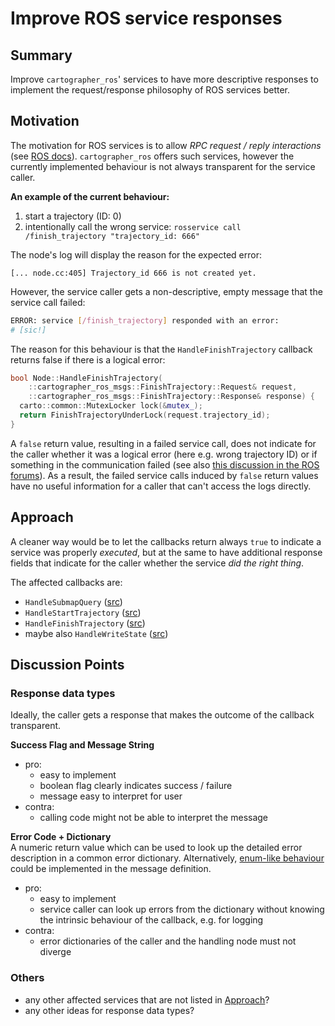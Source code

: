 # Improve ROS service responses

## Summary
[summary]: #summary

Improve `cartographer_ros`' services to have more descriptive responses to implement the request/response philosophy of ROS services better.

## Motivation
[motivation]: #motivation

The motivation for ROS services is to allow *RPC request / reply interactions* (see [ROS docs](http://wiki.ros.org/Services)).
`cartographer_ros` offers such services, however the currently implemented behaviour is not always transparent for the service caller.

**An example of the current behaviour:**
1. start a trajectory (ID: 0)
2. intentionally call the wrong service: `rosservice call /finish_trajectory "trajectory_id: 666"`

The node's log will display the reason for the expected error:
```
[... node.cc:405] Trajectory_id 666 is not created yet.
```
However, the service caller gets a non-descriptive, empty message that the service call failed:
```bash
ERROR: service [/finish_trajectory] responded with an error: 
# [sic!]
```

The reason for this behaviour is that the `HandleFinishTrajectory` callback returns false if there is a logical error:
```cpp
bool Node::HandleFinishTrajectory(
    ::cartographer_ros_msgs::FinishTrajectory::Request& request,
    ::cartographer_ros_msgs::FinishTrajectory::Response& response) {
  carto::common::MutexLocker lock(&mutex_);
  return FinishTrajectoryUnderLock(request.trajectory_id);
}
```

A `false` return value, resulting in a failed service call, does not indicate for the caller whether it was a logical error (here e.g. wrong trajectory ID) or if something in the communication failed (see also [this discussion in the ROS forums](https://answers.ros.org/question/268051/why-isnt-the-response-filled-if-my-service-returns-false/?answer=268100#post-id-268100)).
As a result, the failed service calls induced by `false` return values have no useful information for a caller that can't access the logs directly.


## Approach
[approach]: #approach

A cleaner way would be to let the callbacks return always `true` to indicate a service was properly *executed*, but at the same to have additional response fields that indicate for the caller whether the service *did the right thing*.

The affected callbacks are:
* `HandleSubmapQuery` ([src](https://github.com/googlecartographer/cartographer_ros/blob/2538ac3e45ccaf553e956bbb7e745c26008460bf/cartographer_ros/cartographer_ros/node.cc#L129))
* `HandleStartTrajectory` ([src](https://github.com/googlecartographer/cartographer_ros/blob/2538ac3e45ccaf553e956bbb7e745c26008460bf/cartographer_ros/cartographer_ros/node.cc#L427))
* `HandleFinishTrajectory` ([src](https://github.com/googlecartographer/cartographer_ros/blob/2538ac3e45ccaf553e956bbb7e745c26008460bf/cartographer_ros/cartographer_ros/node.cc#L485))
* maybe also `HandleWriteState` ([src](https://github.com/googlecartographer/cartographer_ros/blob/2538ac3e45ccaf553e956bbb7e745c26008460bf/cartographer_ros/cartographer_ros/node.cc#L492))

## Discussion Points
[discussion]: #discussion

### Response data types

Ideally, the caller gets a response that makes the outcome of the callback transparent.

**Success Flag and Message String**
* pro:
  * easy to implement
  * boolean flag clearly indicates success / failure
  * message easy to interpret for user
* contra:
  * calling code might not be able to interpret the message

**Error Code + Dictionary** <br>
A numeric return value which can be used to look up the detailed error description in a common error dictionary.
Alternatively, [enum-like behaviour](https://answers.ros.org/question/9427/enum-in-msg/?answer=105806#post-id-105806) could be implemented in the message definition.
* pro:
  * easy to implement
  * service caller can look up errors from the dictionary without knowing the intrinsic behaviour of the callback, e.g. for logging
* contra:
  * error dictionaries of the caller and the handling node must not diverge



### Others

* any other affected services that are not listed in [Approach](#approach)?
* any other ideas for response data types?


